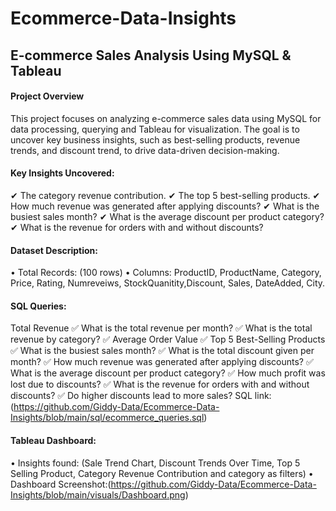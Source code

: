 # Ecommerce-Data-Insights
## E-commerce Sales Analysis Using MySQL & Tableau

#### Project Overview
This project focuses on analyzing e-commerce sales data using MySQL for data processing, querying and Tableau for visualization. The goal is to uncover key business insights, such as best-selling products, revenue trends, and discount trend, to drive data-driven decision-making.

#### Key Insights Uncovered:
   ✔ The category revenue contribution.
   ✔ The top 5 best-selling products.
   ✔ How much revenue was generated after applying discounts?
   ✔ What is the busiest sales month?
   ✔ What is the average discount per product category?
   ✔ What is the revenue for orders with and without discounts?
#### Dataset Description:
   •	Total Records: (100 rows)
   •	Columns: ProductID, ProductName, Category, Price, Rating, Numreveiws, StockQuanitity,Discount, Sales, DateAdded, City.


#### SQL Queries:
   Total Revenue
  ✅ What is the total revenue per month?
  ✅ What is the total revenue by category?
  ✅ Average Order Value
  ✅ Top 5 Best-Selling Products
  ✅ What is the busiest sales month?
  ✅ What is the total discount given per month?
  ✅ How much revenue was generated after applying discounts?
  ✅  What is the average discount per product category?
  ✅ How much profit was lost due to discounts?
  ✅ What is the revenue for orders with and without discounts?
  ✅ Do higher discounts lead to more sales?
  SQL link:(https://github.com/Giddy-Data/Ecommerce-Data-Insights/blob/main/sql/ecommerce_queries.sql)

#### Tableau Dashboard:
•	Insights found: (Sale Trend Chart, Discount Trends Over Time, Top 5 Selling Product, Category Revenue Contribution and category as filters)
•	Dashboard Screenshot:(https://github.com/Giddy-Data/Ecommerce-Data-Insights/blob/main/visuals/Dashboard.png)

